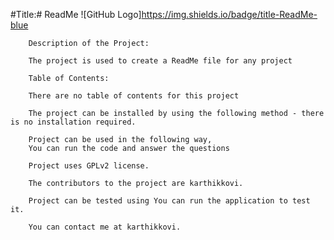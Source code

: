#Title:# ReadMe ![GitHub Logo]https://img.shields.io/badge/title-ReadMe-blue
        
        Description of the Project: 
        
        The project is used to create a ReadMe file for any project
        
        Table of Contents:
        
        There are no table of contents for this project
        
        The project can be installed by using the following method - there is no installation required.
        
        Project can be used in the following way,
        You can run the code and answer the questions
        
        Project uses GPLv2 license.
        
        The contributors to the project are karthikkovi.
        
        Project can be tested using You can run the application to test it.
        
        You can contact me at karthikkovi.